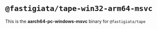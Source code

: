 # `@fastigiata/tape-win32-arm64-msvc`

This is the **aarch64-pc-windows-msvc** binary for `@fastigiata/tape`
